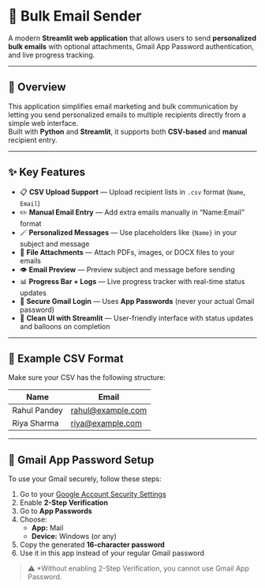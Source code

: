 # 📨 Bulk Email Sender 

A modern **Streamlit web application** that allows users to send **personalized bulk emails** with optional attachments, Gmail App Password authentication, and live progress tracking.

---

## 🚀 Overview

This application simplifies email marketing and bulk communication by letting you send personalized emails to multiple recipients directly from a simple web interface.  
Built with **Python** and **Streamlit**, it supports both **CSV-based** and **manual** recipient entry.

---

## ✨ Key Features

- 📋 **CSV Upload Support** — Upload recipient lists in `.csv` format (`Name`, `Email`)
- ✏️ **Manual Email Entry** — Add extra emails manually in “Name:Email” format
- 🪄 **Personalized Messages** — Use placeholders like `{Name}` in your subject and message
- 📎 **File Attachments** — Attach PDFs, images, or DOCX files to your emails
- 👁️ **Email Preview** — Preview subject and message before sending
- 📊 **Progress Bar + Logs** — Live progress tracker with real-time status updates
- 🔐 **Secure Gmail Login** — Uses **App Passwords** (never your actual Gmail password)
- 🎈 **Clean UI with Streamlit** — User-friendly interface with status updates and balloons on completion

---

## 📂 Example CSV Format

Make sure your CSV has the following structure:

| Name | Email |
|------|--------------------|
| Rahul Pandey | rahul@example.com |
| Riya Sharma | riya@example.com |

---

## 🔧 Gmail App Password Setup

To use your Gmail securely, follow these steps:

1. Go to your [Google Account Security Settings](https://myaccount.google.com/security)
2. Enable **2-Step Verification**
3. Go to **App Passwords**
4. Choose:
   - **App:** Mail  
   - **Device:** Windows (or any)
5. Copy the generated **16-character password**
6. Use it in this app instead of your regular Gmail password

> ⚠️ *Without enabling 2-Step Verification, you cannot use Gmail App Password.
